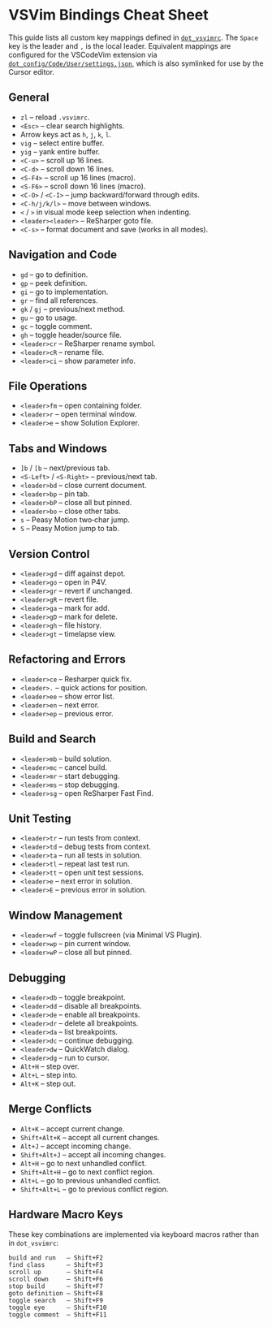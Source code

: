 # VSVim Bindings Cheat Sheet

This guide lists all custom key mappings defined in [`dot_vsvimrc`](../dot_vsvimrc).
The `Space` key is the leader and `,` is the local leader.
Equivalent mappings are configured for the VSCodeVim extension via
[`dot_config/Code/User/settings.json`](../dot_config/Code/User/settings.json),
which is also symlinked for use by the Cursor editor.

## General
- `zl` – reload `.vsvimrc`.
- `<Esc>` – clear search highlights.
- Arrow keys act as `h`, `j`, `k`, `l`.
- `vig` – select entire buffer.
- `yig` – yank entire buffer.
- `<C-u>` – scroll up 16 lines.
- `<C-d>` – scroll down 16 lines.
- `<S-F4>` – scroll up 16 lines (macro).
- `<S-F6>` – scroll down 16 lines (macro).
- `<C-O>` / `<C-I>` – jump backward/forward through edits.
- `<C-h/j/k/l>` – move between windows.
- `<` / `>` in visual mode keep selection when indenting.
- `<leader><leader>` – ReSharper goto file.
- `<C-s>` – format document and save (works in all modes).

## Navigation and Code
- `gd` – go to definition.
- `gp` – peek definition.
- `gi` – go to implementation.
- `gr` – find all references.
- `gk` / `gj` – previous/next method.
- `gu` – go to usage.
- `gc` – toggle comment.
- `gh` – toggle header/source file.
- `<leader>cr` – ReSharper rename symbol.
- `<leader>cR` – rename file.
- `<leader>ci` – show parameter info.

## File Operations
- `<leader>fm` – open containing folder.
- `<leader>r` – open terminal window.
- `<leader>e` – show Solution Explorer.

## Tabs and Windows
- `]b` / `[b` – next/previous tab.
- `<S-Left>` / `<S-Right>` – previous/next tab.
- `<leader>bd` – close current document.
- `<leader>bp` – pin tab.
- `<leader>bP` – close all but pinned.
- `<leader>bo` – close other tabs.
- `s` – Peasy Motion two‑char jump.
- `S` – Peasy Motion jump to tab.

## Version Control
- `<leader>gd` – diff against depot.
- `<leader>go` – open in P4V.
- `<leader>gr` – revert if unchanged.
- `<leader>gR` – revert file.
- `<leader>ga` – mark for add.
- `<leader>gD` – mark for delete.
- `<leader>gh` – file history.
- `<leader>gt` – timelapse view.

## Refactoring and Errors
- `<leader>ce` – Resharper quick fix.
- `<leader>.` – quick actions for position.
- `<leader>ee` – show error list.
- `<leader>en` – next error.
- `<leader>ep` – previous error.

## Build and Search
- `<leader>mb` – build solution.
- `<leader>mc` – cancel build.
- `<leader>mr` – start debugging.
- `<leader>ms` – stop debugging.
- `<leader>sg` – open ReSharper Fast Find.

## Unit Testing
- `<leader>tr` – run tests from context.
- `<leader>td` – debug tests from context.
- `<leader>ta` – run all tests in solution.
- `<leader>tl` – repeat last test run.
- `<leader>tt` – open unit test sessions.
- `<leader>e` – next error in solution.
- `<leader>E` – previous error in solution.

## Window Management
- `<leader>wf` – toggle fullscreen (via Minimal VS Plugin).
- `<leader>wp` – pin current window.
- `<leader>wP` – close all but pinned.

## Debugging
- `<leader>db` – toggle breakpoint.
- `<leader>dd` – disable all breakpoints.
- `<leader>de` – enable all breakpoints.
- `<leader>dr` – delete all breakpoints.
- `<leader>da` – list breakpoints.
- `<leader>dc` – continue debugging.
- `<leader>dw` – QuickWatch dialog.
- `<leader>dg` – run to cursor.
- `Alt+H` – step over.
- `Alt+L` – step into.
- `Alt+K` – step out.

## Merge Conflicts
- `Alt+K` – accept current change.
- `Shift+Alt+K` – accept all current changes.
- `Alt+J` – accept incoming change.
- `Shift+Alt+J` – accept all incoming changes.
- `Alt+H` – go to next unhandled conflict.
- `Shift+Alt+H` – go to next conflict region.
- `Alt+L` – go to previous unhandled conflict.
- `Shift+Alt+L` – go to previous conflict region.

## Hardware Macro Keys
These key combinations are implemented via keyboard macros rather than in `dot_vsvimrc`:

```
build and run   – Shift+F2
find class      – Shift+F3
scroll up       – Shift+F4
scroll down     – Shift+F6
stop build      – Shift+F7
goto definition – Shift+F8
toggle search   – Shift+F9
toggle eye      – Shift+F10
toggle comment  – Shift+F11
```
